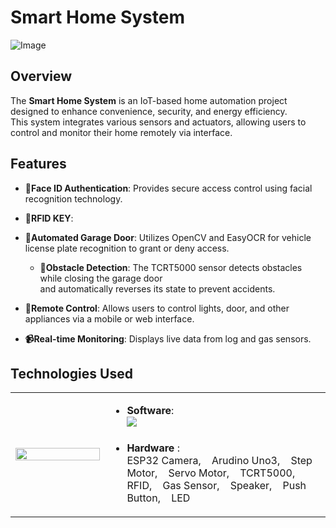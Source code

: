 # Smart Home System

![Image](https://github.com/user-attachments/assets/da42d199-528a-4095-b047-31ba1ed85f99)


## Overview
The **Smart Home System** is an IoT-based home automation project designed to enhance convenience, security, and energy efficiency. <br>
This system integrates various sensors and actuators, allowing users to control and monitor their home remotely via interface.

## Features

- **👤Face ID Authentication**: Provides secure access control using facial recognition technology.
- **🔑RFID KEY**: 

- **🚪Automated Garage Door**: Utilizes OpenCV and EasyOCR for vehicle license plate recognition to grant or deny access.

  - **🚧Obstacle Detection**: The TCRT5000 sensor detects obstacles while closing the garage door <br>
                            and automatically reverses its state to prevent accidents.

- **📱Remote Control**: Allows users to control lights, door, and other appliances via a mobile or web interface.

- **📹Real-time Monitoring**: Displays live data from log and gas sensors.


## Technologies Used

<table align="center">
  <tr>
    <td align="left" width="30%">
      <img src="https://github.com/user-attachments/assets/1a8d6be4-aaf7-4ad8-b8a5-d05e9b1c35ef" width="100%">
    </td>
    <td align="left" width="70%">
      <ul>
        <li> <b>Software</b>: 
          <br>
          <a href="https://skillicons.dev">
            <img src="https://skillicons.dev/icons?i=git,anaconda,aws,python,arduino,flask,qt,opencv,ubuntu,apple" />
          </a>
        </li>
        <br>
        <li> <b>Hardware </b>: 
          <br>
          <!-- Add hardware details here -->
          ESP32 Camera, &nbsp;&nbsp;  Arudino Uno3, &nbsp;&nbsp;  Step Motor, &nbsp;&nbsp; Servo Motor, &nbsp;&nbsp; TCRT5000, &nbsp;&nbsp; RFID, &nbsp;&nbsp; Gas Sensor, &nbsp;&nbsp; Speaker, &nbsp;&nbsp; Push Button, &nbsp;&nbsp; LED
        </li>
      </ul>
    </td>
  </tr>
</table>


